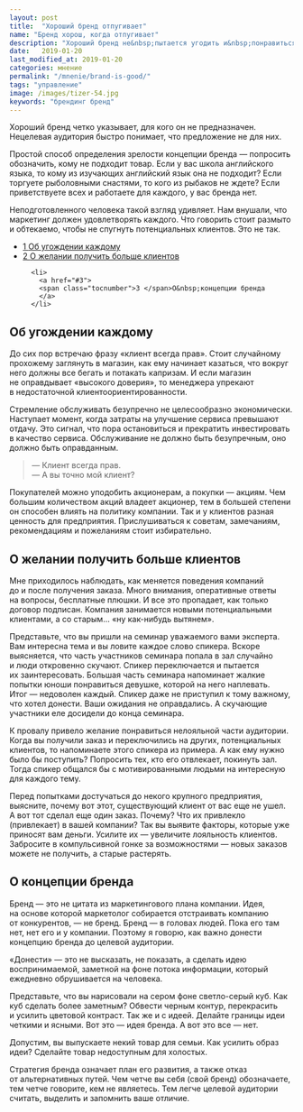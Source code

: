 ```yaml
---
layout: post
title:  "Хороший бренд отпугивает"
name: "Бренд хорош, когда отпугивает"
description: "Хороший бренд не&nbsp;пытается угодить и&nbsp;понравиться каждому. Нецелевую аудиторию он&nbsp;отпугивает."
date:   2019-01-20
last_modified_at: 2019-01-20
categories: мнение
permalink: "/mnenie/brand-is-good/"
tags: "управление"
image: /images/tizer-54.jpg
keywords: "брендинг бренд"
---
```


<p>Хороший бренд четко указывает, для кого он&nbsp;не&nbsp;предназначен. Нецелевая аудитория быстро понимает, что предложение не&nbsp;для них.</p>
<p>Простой способ определения зрелости концепции бренда&nbsp;— попросить обозначить, кому не&nbsp;подходит товар. Если у&nbsp;вас школа английского языка, то&nbsp;кому из&nbsp;изучающих английский язык она не&nbsp;подходит? Если торгуете рыболовными снастями, то&nbsp;кого из&nbsp;рыбаков не&nbsp;ждете? Если приветствуете всех и&nbsp;работаете для каждого, у&nbsp;вас бренда нет.</p>
<p>Неподготовленного человека такой взгляд удивляет. Нам внушали, что маркетинг должен удовлетворять каждого. Что говорить стоит размыто и&nbsp;обтекаемо, чтобы не&nbsp;спугнуть потенциальных клиентов. Это не&nbsp;так.</p>

<nav class="toc">
<ul>
  <li>
    <a href="#1">
      <span class="tocnumber">1 </span>Об&nbsp;угождении каждому
    </a>
  </li>
  <li>
    <a href="#2">
      <span class="tocnumber">2 </span>О&nbsp;желании получить больше клиентов
    </a>
  </li>

      <li>
        <a href="#3">
        <span class="tocnumber">3 </span>О&nbsp;концепции бренда
        </a>
      </li>
</ul>
</nav>


<h2 id="1">Об&nbsp;угождении каждому</h2>
<p>До&nbsp;сих пор встречаю фразу «клиент всегда прав». Стоит случайному прохожему заглянуть в&nbsp;магазин, как ему начинает казаться, что вокруг него должны все бегать и&nbsp;потакать капризам. И&nbsp;если магазин не&nbsp;оправдывает «высокого доверия», то&nbsp;менеджера упрекают в&nbsp;недостаточной клиентоориентированности.</p>
<p>Стремление обслуживать безупречно не&nbsp;целесообразно экономически. Наступает момент, когда затраты на&nbsp;улучшение сервиса превышают отдачу. Это сигнал, что пора остановиться и&nbsp;прекратить инвестировать в&nbsp;качество сервиса. Обслуживание не&nbsp;должно быть безупречным, оно должно быть оправданным.</p>
<blockquote>
—&nbsp;Клиент всегда прав.<br />
—&nbsp;А&nbsp;вы&nbsp;точно мой клиент?
</blockquote>
<p>Покупателей можно уподобить акционерам, а&nbsp;покупки&nbsp;— акциям. Чем большим количеством акций владеет акционер, тем в&nbsp;большей степени он&nbsp;способен влиять на&nbsp;политику компании. Так и&nbsp;у&nbsp;клиентов разная ценность для предприятия. Прислушиваться к&nbsp;советам, замечаниям, рекомендациям и&nbsp;пожеланиям стоит избирательно.</p>
<h2 id="2">О&nbsp;желании получить больше клиентов</h2>
<p>Мне приходилось наблюдать, как меняется поведения компаний до&nbsp;и&nbsp;после получения заказа. Много внимания, оперативные ответы на&nbsp;вопросы, бесплатные плюшки. И&nbsp;все это пропадает, как только договор подписан. Компания занимается новыми потенциальными клиентами, а&nbsp;со&nbsp;старым... «ну&nbsp;как-нибудь вытянем».</p>
<p>Представьте, что вы&nbsp;пришли на&nbsp;семинар уважаемого вами эксперта. Вам интересна тема и&nbsp;вы&nbsp;ловите каждое слово спикера. Вскоре выясняется, что часть участников семинара попала в&nbsp;зал случайно и&nbsp;люди откровенно скучают. Спикер переключается и&nbsp;пытается их&nbsp;заинтересовать. Большая часть семинара напоминает жалкие попытки юноши понравиться девушке, которой на&nbsp;него наплевать. Итог&nbsp;— недоволен каждый. Спикер даже не&nbsp;приступил к&nbsp;тому важному, что хотел донести. Ваши ожидания не&nbsp;оправдались. А&nbsp;скучающие участники еле досидели до&nbsp;конца семинара. </p>

<p>К&nbsp;провалу привело желание понравиться нелояльной части аудитории. Когда вы&nbsp;получили заказ и&nbsp;переключились на&nbsp;других, потенциальных клиентов, то&nbsp;напоминаете этого спикера из&nbsp;примера. А как ему нужно было&nbsp;бы поступить? Попросить тех, кто его отвлекает, покинуть зал. Тогда спикер&nbsp;общался&nbsp;бы с&nbsp;мотивированными людьми на&nbsp;интересную для каждого тему. </p>
<p>Перед попытками достучаться до&nbsp;некого крупного предприятия, выясните, почему вот этот, существующий клиент от&nbsp;вас еще не&nbsp;ушел. А&nbsp;вот тот сделал еще один заказ. Почему? Что их&nbsp;привлекло (привлекает) в&nbsp;вашей компании? Так вы&nbsp;выявите факторы, которые уже приносят вам деньги. Усилите их&nbsp;— увеличите лояльность клиентов. Забросите в&nbsp;компульсивной гонке за&nbsp;возможностями&nbsp;— новых заказов можете не&nbsp;получить, а&nbsp;старые растерять.</p>
<h2 id="3">О&nbsp;концепции бренда</h2>
<p>Бренд&nbsp;— это не&nbsp;цитата из&nbsp;маркетингового плана компании. Идея, на&nbsp;основе которой маркетолог собирается отстраивать компанию от&nbsp;конкурентов,&nbsp;— не&nbsp;бренд. Бренд&nbsp;— в&nbsp;головах людей. Пока его там нет, нет его и&nbsp;у&nbsp;компании. Поэтому я&nbsp;говорю, как важно донести концепцию бренда до&nbsp;целевой аудитории.</p>
<p>«Донести»&nbsp;— это не&nbsp;высказать, не&nbsp;показать, а&nbsp;сделать идею воспринимаемой, заметной на&nbsp;фоне потока информации, который ежедневно обрушивается на&nbsp;человека.</p>
<p>Представьте, что вы&nbsp;нарисовали на&nbsp;сером фоне светло-серый куб. Как куб сделать более заметным? Обвести черным контур, перекрасить и&nbsp;усилить цветовой контраст. Так&nbsp;же и&nbsp;с&nbsp;идеей. Делайте границы идеи четкими и&nbsp;ясными. Вот это&nbsp;— идея бренда. А&nbsp;вот это все&nbsp;— нет.</p>
<p>Допустим, вы&nbsp;выпускаете некий товар для семьи. Как усилить образ идеи? Сделайте товар недоступным для холостых.</p>
<p>Стратегия бренда означает план его развития, а&nbsp;также отказ от&nbsp;альтернативных путей. Чем четче вы&nbsp;себя (свой бренд) обозначаете, тем четче говорите, кем не&nbsp;являетесь. Тем легче целевой аудитории считать, выделить и&nbsp;запомнить ваше отличие.</p>
